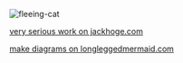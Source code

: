 ![fleeing-cat](https://github.com/user-attachments/assets/a6db99f9-7df9-419e-8294-82e265d83989)

[very serious work on jackhoge.com](https://www.jackhoge.com)

[make diagrams on longleggedmermaid.com](https://www.longleggedmermaid.com)

